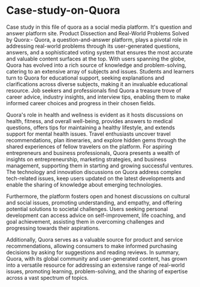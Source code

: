 # Case-study-on-Quora
 Case study in this file of quora as a social media platform. It's question and answer platform site.
Product Dissection and Real-World Problems Solved by Quora:-
Quora, a question-and-answer platform, plays a pivotal role in addressing real-world problems through its user-generated questions, answers, and a sophisticated voting system that ensures the most accurate and valuable content surfaces at the top. With users spanning the globe, Quora has evolved into a rich source of knowledge and problem-solving, catering to an extensive array of subjects and issues. Students and learners turn to Quora for educational support, seeking explanations and clarifications across diverse subjects, making it an invaluable educational resource. Job seekers and professionals find Quora a treasure trove of career advice, industry insights, and interview tips, enabling them to make informed career choices and progress in their chosen fields.

 Quora's role in health and wellness is evident as it hosts discussions on health, fitness, and overall well-being, provides answers to medical questions, offers tips for maintaining a healthy lifestyle, and extends support for mental health issues. Travel enthusiasts uncover travel recommendations, plan itineraries, and explore hidden gems through the shared experiences of fellow travelers on the platform. For aspiring entrepreneurs and business professionals, Quora presents a wealth of insights on entrepreneurship, marketing strategies, and business management, supporting them in starting and growing successful ventures. The technology and innovation discussions on Quora address complex tech-related issues, keep users updated on the latest developments and enable the sharing of knowledge about emerging technologies.

Furthermore, the platform fosters open and honest discussions on cultural and social issues, promoting understanding, and empathy, and offering potential solutions to societal challenges. Users seeking personal development can access advice on self-improvement, life coaching, and goal achievement, assisting them in overcoming challenges and progressing towards their aspirations.

Additionally, Quora serves as a valuable source for product and service recommendations, allowing consumers to make informed purchasing decisions by asking for suggestions and reading reviews. In summary, Quora, with its global community and user-generated content, has grown into a versatile resource for addressing an extensive range of real-world issues, promoting learning, problem-solving, and the sharing of expertise across a vast spectrum of topics.
